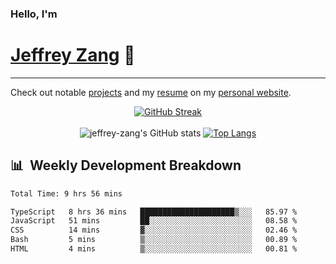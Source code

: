 
### Hello, I'm 
# [Jeffrey Zang](https://www.linkedin.com/in/jeffreyzang/) 🦀

---

Check out notable [projects](https://jeffz.dev/projects) and my [resume](https://jeffz.dev/resume) on my [personal website](https://jeffz.dev/).

<div align = 'center'>

[![GitHub Streak](https://github-readme-streak-stats.herokuapp.com/?user=jeffrey-zang&theme=tokyonight)](https://git.io/streak-stats)
<br></br>
![jeffrey-zang's GitHub stats](https://github-readme-stats.vercel.app/api?username=jeffrey-zang&show_icons=true&theme=tokyonight&hide_rank=true&hide=stars) 
[![Top Langs](https://github-readme-stats.vercel.app/api/top-langs/?username=jeffrey-zang&hide=ShaderLab,HLSL&layout=compact&theme=tokyonight)](https://github.com/anuraghazra/github-readme-stats)

</div>

## 📊 &nbsp;Weekly Development Breakdown
<!--START_SECTION:waka-->

```txt
Total Time: 9 hrs 56 mins

TypeScript   8 hrs 36 mins   █████████████████████▒░░░   85.97 %
JavaScript   51 mins         ██░░░░░░░░░░░░░░░░░░░░░░░   08.58 %
CSS          14 mins         ▓░░░░░░░░░░░░░░░░░░░░░░░░   02.46 %
Bash         5 mins          ▒░░░░░░░░░░░░░░░░░░░░░░░░   00.89 %
HTML         4 mins          ▒░░░░░░░░░░░░░░░░░░░░░░░░   00.81 %
```

<!--END_SECTION:waka-->

